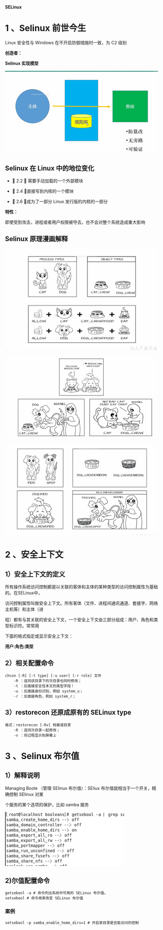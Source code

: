 **SELinux**

# 1 、Selinux 前世今生

Linux 安全性与 Windows 在不开启防御措施时一致，为 C2 级别

**创造者：**

**Selinux 实现模型**

![](images/WEBRESOURCEb4998741c3b1465686ae4aedb7c257e1截图.png)

## Selinux 在 Linux 中的地位变化

-  2.2 ： 需要手动加载的一个外部模块

-  2.4 ：直接写到内核的一个模块

-  2.6 ：成为了一部分 Linux 发行版的内核的一部分

**特性：**

即使受到攻击，进程或者用户权限被夺去，也不会对整个系统造成重大影响

## Selinux 原理漫画解释

![](images/WEBRESOURCE8faa556c6a9d24184a93168b39cab645截图.png)

![](images/WEBRESOURCEb76d6a3b3bb4ff9cc257469bd6f1f4d7截图.png)

![](images/WEBRESOURCE078bd1661911b6eb3407f287aecd6e7f截图.png)

# 2 、安全上下文

## 1）安全上下文的定义

所有操作系统访问控制都是以关联的客体和主体的某种类型的访问控制属性为基础的。在SELinux中，

访问控制属性叫做安全上下文。所有客体（文件、进程间通讯通道、套接字、网络主机等）和主体（进

程）都有与其关联的安全上下文，一个安全上下文由三部分组成：用户、角色和类型标识符。常常用

下面的格式指定或显示安全上下文：

**用户:角色:类型**

## 2）相关配置命令

```
chcon [-R] [-t type] [-u user] [-r role] 文件
    -R ：连同该目录下的次目录也同时修改；
    -t ：后面接安全性本文的类型字段！
    -u ：后面接身份识别，例如 system_u；
    -r ：后面接角色，例如 system_r；
```

## 3）restorecon 还原成原有的 SELinux type


```
格式：restorecon [-Rv] 档案或目录
    -R ：连同次目录一起修改；
    -v ：将过程显示到屏幕上
```

# 3 、Selinux 布尔值

## 1）解释说明

Managing Boole （管理 SElinux 布尔值）：SEliux 布尔值就相当于一个开关，精确控制 SElinux 对某

个服务的某个选项的保护，比如 samba 服务

![](images/WEBRESOURCE94ed53d87dea3c120d93c71298d89199截图.png)

## 2)尔值配置命令

```
getsebool -a # 命令列出系统中可用的 SELinux 布尔值。
setsebool # 命令用来改变 SELinux 布尔值
```

### 案例

```
setsebool –p samba_enable_home_dirs=1 # 开启家目录是否能访问的控制
```